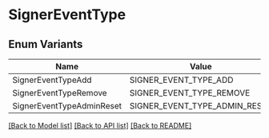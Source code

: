 # SignerEventType

## Enum Variants

| Name | Value |
|---- | -----|
| SignerEventTypeAdd | SIGNER_EVENT_TYPE_ADD |
| SignerEventTypeRemove | SIGNER_EVENT_TYPE_REMOVE |
| SignerEventTypeAdminReset | SIGNER_EVENT_TYPE_ADMIN_RESET |


[[Back to Model list]](../README.md#documentation-for-models) [[Back to API list]](../README.md#documentation-for-api-endpoints) [[Back to README]](../README.md)


